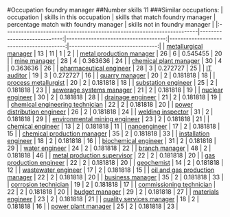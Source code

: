 #Occupation foundry manager
##Number skills 11
###Similar occupations:
| occupation                                                            |   skills in this occupation |   skills that match foundry manager |   percentage match with foundry manager |   skills not in foundry manager |
|:----------------------------------------------------------------------|----------------------------:|------------------------------------:|----------------------------------------:|--------------------------------:|
| [metallurgical manager](metallurgical_manager.md)                     |                          13 |                                  11 |                                1        |                               2 |
| [metal production manager](metal_production_manager.md)               |                          26 |                                   6 |                                0.545455 |                              20 |
| [mine manager](mine_manager.md)                                       |                          28 |                                   4 |                                0.363636 |                              24 |
| [chemical plant manager](chemical_plant_manager.md)                   |                          30 |                                   4 |                                0.363636 |                              26 |
| [pharmaceutical engineer](pharmaceutical_engineer.md)                 |                          28 |                                   3 |                                0.272727 |                              25 |
| [IT auditor](IT_auditor.md)                                           |                          19 |                                   3 |                                0.272727 |                              16 |
| [quarry manager](quarry_manager.md)                                   |                          20 |                                   2 |                                0.181818 |                              18 |
| [process metallurgist](process_metallurgist.md)                       |                          20 |                                   2 |                                0.181818 |                              18 |
| [substation engineer](substation_engineer.md)                         |                          25 |                                   2 |                                0.181818 |                              23 |
| [sewerage systems manager](sewerage_systems_manager.md)               |                          21 |                                   2 |                                0.181818 |                              19 |
| [nuclear engineer](nuclear_engineer.md)                               |                          30 |                                   2 |                                0.181818 |                              28 |
| [drainage engineer](drainage_engineer.md)                             |                          21 |                                   2 |                                0.181818 |                              19 |
| [chemical engineering technician](chemical_engineering_technician.md) |                          22 |                                   2 |                                0.181818 |                              20 |
| [power distribution engineer](power_distribution_engineer.md)         |                          26 |                                   2 |                                0.181818 |                              24 |
| [welding inspector](welding_inspector.md)                             |                          31 |                                   2 |                                0.181818 |                              29 |
| [environmental mining engineer](environmental_mining_engineer.md)     |                          23 |                                   2 |                                0.181818 |                              21 |
| [chemical engineer](chemical_engineer.md)                             |                          13 |                                   2 |                                0.181818 |                              11 |
| [nanoengineer](nanoengineer.md)                                       |                          17 |                                   2 |                                0.181818 |                              15 |
| [chemical production manager](chemical_production_manager.md)         |                          35 |                                   2 |                                0.181818 |                              33 |
| [installation engineer](installation_engineer.md)                     |                          18 |                                   2 |                                0.181818 |                              16 |
| [biochemical engineer](biochemical_engineer.md)                       |                          31 |                                   2 |                                0.181818 |                              29 |
| [water engineer](water_engineer.md)                                   |                          24 |                                   2 |                                0.181818 |                              22 |
| [branch manager](branch_manager.md)                                   |                          48 |                                   2 |                                0.181818 |                              46 |
| [metal production supervisor](metal_production_supervisor.md)         |                          22 |                                   2 |                                0.181818 |                              20 |
| [gas production engineer](gas_production_engineer.md)                 |                          22 |                                   2 |                                0.181818 |                              20 |
| [geochemist](geochemist.md)                                           |                          14 |                                   2 |                                0.181818 |                              12 |
| [wastewater engineer](wastewater_engineer.md)                         |                          17 |                                   2 |                                0.181818 |                              15 |
| [oil and gas production manager](oil_and_gas_production_manager.md)   |                          22 |                                   2 |                                0.181818 |                              20 |
| [business manager](business_manager.md)                               |                          35 |                                   2 |                                0.181818 |                              33 |
| [corrosion technician](corrosion_technician.md)                       |                          19 |                                   2 |                                0.181818 |                              17 |
| [commissioning technician](commissioning_technician.md)               |                          22 |                                   2 |                                0.181818 |                              20 |
| [budget manager](budget_manager.md)                                   |                          29 |                                   2 |                                0.181818 |                              27 |
| [materials engineer](materials_engineer.md)                           |                          23 |                                   2 |                                0.181818 |                              21 |
| [quality services manager](quality_services_manager.md)               |                          18 |                                   2 |                                0.181818 |                              16 |
| [power plant manager](power_plant_manager.md)                         |                          25 |                                   2 |                                0.181818 |                              23 |
